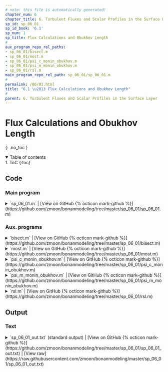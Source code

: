 ```yaml
---
# note: this file is automatically generated!
chapter_num: 6
chapter_title: 6. Turbulent Fluxes and Scalar Profiles in the Surface Layer
sp_id: sp_06_01
sp_id_book: '6.1'
sp_num: 1
sp_title: Flux Calculations and Obukhov Length
# 
aux_program_repo_rel_paths:
- sp_06_01/bisect.m
- sp_06_01/most.m
- sp_06_01/psi_c_monin_obukhov.m
- sp_06_01/psi_m_monin_obukhov.m
- sp_06_01/rsl.m
main_program_repo_rel_path: sp_06_01/sp_06_01.m
# 
permalink: /06/01.html
title: "6.1 \u2013 Flux Calculations and Obukhov Length"
# 
parent: 6. Turbulent Fluxes and Scalar Profiles in the Surface Layer
---
```


# Flux Calculations and Obukhov Length
{: .no_toc }

<details open markdown="block">
  <summary markdown=0 class="text-delta">Table of contents</summary>
1. ToC
{:toc}
</details>

## Code

### Main program

<details>
  <summary markdown="span">
    `sp_06_01.m`
    <span class="program-code-link-sep">|</span>
    [View on GitHub {% octicon mark-github %}](https://github.com/zmoon/bonanmodeling/tree/master/sp_06_01/sp_06_01.m)
  </summary>

```matlab
% Supplemental program 6.1

% -------------------------------------------------------------------------
% Calculate friction velocity and sensible heat flux given wind speed and
% temperature at two heights using Monin-Obukhov similarity theory or
% roughness sublayer theory from Physick and Garratt (1995)
% -------------------------------------------------------------------------

% --- Physical constants

rgas = 8.31446;           % Universal gas constant (J/K/mol)
var.k = 0.4;              % von Karman constant
var.g = 9.80665;          % Gravitational acceleration (m/s2)
cpair = 29.2;             % Specific heat of air at constant pressure (J/mol/K)

% --- Input variables

var.d = 19.0;             % Displacement height (m)

var.z1 = 21.0;            % Height (m)
var.u1 = 1.0;             % Wind speed at height z1 (m/s)
var.t1 = 29.0 + 273.15;   % Temperature at height z1 (K)

var.z2 = 29.0;            % Height (m)
var.u2 = 2.1;             % Wind speed at height z2 (m/s)
var.t2 = 28.1 + 273.15;   % Temperature at height z2 (K)

var.zstar = 49.0;         % Height of roughness sublayer (m)

  abl = 'MOST';           % Use Monin-Obukhov similarity theory
% abl = 'RSL';            % Use roughness sublayer theory

% --- Molar density (mol/m3)

rhomol = 101325 / (rgas * var.t2);

switch abl

   % -----------------------------------
   % Monin-Obukhov similarity theory
   % -----------------------------------

   case 'MOST'

   % Use bisection to solve for L as specified by the function "most"
   % and then calculate fluxes for that value of L

   L1 = 100;                                    % Initial guess for Obukhov length L (m)
   L2 = -100;                                   % Initial guess for Obukhov length L (m)
   func_name = 'most';                          % The function name is "most", in the file most.m
   [L] = bisect (func_name, L1, L2, 0.01, var); % Solve for L (m)

   % Evaluate psi for momentum and scalars at heights z2 and z1

   [psi_m_z2] = psi_m_monin_obukhov((var.z2-var.d)/L);
   [psi_m_z1] = psi_m_monin_obukhov((var.z1-var.d)/L);
   [psi_c_z2] = psi_c_monin_obukhov((var.z2-var.d)/L);
   [psi_c_z1] = psi_c_monin_obukhov((var.z1-var.d)/L);

   % Calculate u* and T* and the sensible heat flux

   ustar = (var.u2 - var.u1) * var.k / (log((var.z2-var.d)/(var.z1-var.d)) - (psi_m_z2 - psi_m_z1));
   tstar = (var.t2 - var.t1) * var.k / (log((var.z2-var.d)/(var.z1-var.d)) - (psi_c_z2 - psi_c_z1));
   H = -rhomol * cpair * tstar * ustar;

   % Calculate aerodynamic conductances

   gam = rhomol * var.k * ustar / (log((var.z2-var.d)/(var.z1-var.d)) - (psi_m_z2 - psi_m_z1));
   gac = rhomol * var.k * ustar / (log((var.z2-var.d)/(var.z1-var.d)) - (psi_c_z2 - psi_c_z1));

   fprintf('Monin-Obuhkov similarity theory\n')
   fprintf('L = %15.3f\n',L)
   fprintf('u* = %15.3f\n',ustar)
   fprintf('T* = %15.3f\n',tstar)
   fprintf('H = %15.3f\n',H)
   fprintf('gam = %15.3f\n',gam)
   fprintf('gac = %15.3f\n',gac)

   % -----------------------------------
   % Roughness sublayer theory
   % -----------------------------------

   case 'RSL'

   % Use bisection to solve for L as specified by the function "rsl"
   % and then calculate fluxes for that value of L

   L1 = 100;                                    % Initial guess for Obukhov length L (m)
   L2 = -100;                                   % Initial guess for Obukhov length L (m)
   func_name = 'rsl';                           % The function name is "rsl", in the file rsl.m
   [L] = bisect (func_name, L1, L2, 0.01, var); % Solve for L (m)

   % Evaluate psi for momentum and scalars at heights z2 and z1

   [psi_m_z2] = psi_m_monin_obukhov((var.z2-var.d)/L);
   [psi_m_z1] = psi_m_monin_obukhov((var.z1-var.d)/L);
   [psi_c_z2] = psi_c_monin_obukhov((var.z2-var.d)/L);
   [psi_c_z1] = psi_c_monin_obukhov((var.z1-var.d)/L);

   % Evaluate the roughness sublayer-modified psi (between z1 and z2)

   f1_psi_m_rsl = @(z) (1-16*(z-var.d)/L).^(-0.25) .* (1-exp(-0.7*(1-(z-var.d)/(var.zstar-var.d)))) ./ (z-var.d);
   f1_psi_c_rsl = @(z) (1-16*(z-var.d)/L).^(-0.50) .* (1-exp(-0.7*(1-(z-var.d)/(var.zstar-var.d)))) ./ (z-var.d);

   f2_psi_m_rsl = @(z) (1+5*(z-var.d)/L) .* (1-exp(-0.7*(1-(z-var.d)/(var.zstar-var.d)))) ./ (z-var.d);
   f2_psi_c_rsl = @(z) (1+5*(z-var.d)/L) .* (1-exp(-0.7*(1-(z-var.d)/(var.zstar-var.d)))) ./ (z-var.d);

   if (L < 0)
      psi_m_rsl = integral (f1_psi_m_rsl, var.z1, var.z2);
      psi_c_rsl = integral (f1_psi_c_rsl, var.z1, var.z2);
   else
      psi_m_rsl = integral (f2_psi_m_rsl, var.z1, var.z2);
      psi_c_rsl = integral (f2_psi_c_rsl, var.z1, var.z2);
   end

   % Calculate u* and T* and the sensible heat flux

   ustar = (var.u2 - var.u1) * var.k / (log((var.z2-var.d)/(var.z1-var.d)) - (psi_m_z2 - psi_m_z1) - psi_m_rsl);
   tstar = (var.t2 - var.t1) * var.k / (log((var.z2-var.d)/(var.z1-var.d)) - (psi_c_z2 - psi_c_z1) - psi_c_rsl);
   H = -rhomol * cpair * tstar * ustar;

   % Calculate aerodynamic conductances

   gam = rhomol * var.k * ustar / (log((var.z2-var.d)/(var.z1-var.d)) - (psi_m_z2 - psi_m_z1) - psi_m_rsl);
   gac = rhomol * var.k * ustar / (log((var.z2-var.d)/(var.z1-var.d)) - (psi_c_z2 - psi_c_z1) - psi_c_rsl);

   fprintf('Roughness sublayer theory\n')
   fprintf('L = %15.3f\n',L)
   fprintf('u* = %15.3f\n',ustar)
   fprintf('T* = %15.3f\n',tstar)
   fprintf('H = %15.3f\n',H)
   fprintf('gam = %15.3f\n',gam)
   fprintf('gac = %15.3f\n',gac)

end
```
{: #main-program-code}

</details>

### Aux. programs

<details>
  <summary markdown="span">
    `bisect.m`
    <span class="program-code-link-sep">|</span>
    [View on GitHub {% octicon mark-github %}](https://github.com/zmoon/bonanmodeling/tree/master/sp_06_01/bisect.m)
  </summary>

```matlab
function [c] = bisect (func_name, a, b, delta, var)

% -----------------------------------------------------------------
% Use the bisection method to find the root of a function f
% between a and b. The root is refined until its accuracy is delta.
%
% Input:  func_name  ! Name of the function to solve
%         a          ! Low endpoint of the interval
%         b          ! High endpoint of the interval
%         delta      ! Tolerance/accuracy
%         var        ! Input variables for function
% Output: c          ! Root
% -----------------------------------------------------------------

% Evaluate function at a and b

fa = feval(func_name, a, var);
fb = feval(func_name, b, var);

% Error check: root must be bracketed

if (sign(fa) == sign(fb))
   error('bisect error: f must have different signs at the endpoints a and b')
end

% Iterate to find root

while (abs(b - a) > 2*delta)
   c = (b + a)/2;
   fc = feval(func_name, c, var);
   if (sign(fc) ~= sign(fb))
      a = c; fa = fc;
   else
      b = c; fb = fc;
   end
end
```
{: .aux-program-code}

</details>

<details>
  <summary markdown="span">
    `most.m`
    <span class="program-code-link-sep">|</span>
    [View on GitHub {% octicon mark-github %}](https://github.com/zmoon/bonanmodeling/tree/master/sp_06_01/most.m)
  </summary>

```matlab
function [fx] = most (x, var)

% -------------------------------------------------------------------------
% Use Monin-Obukhov similarity theory to obtain the Obukhov length (L).
%
% This is the function to solve for the Obukhov length. For current estimate
% of the Obukhov length (x), calculate u* and T* and then the new length (L).
% The function value is the change in Obukhov length: fx = x - L.
%
% Input:  x        ! Current estimate for Obukhov length (m)
%         var.z1   ! Height (m)
%         var.z2   ! Height (m)
%         var.u1   ! Wind speed at z1 (m/s)
%         var.u2   ! Wind speed at z2 (m/s)
%         var.t1   ! Temperature at z1 (m/s)
%         var.t2   ! Temperature at z2 (m/s)
%         var.d    ! Displacement height (m)
%         var.k    ! von Karman constant
%         var.g    ! Gravitational acceleration (m/s2)
% Output: fx       ! Change in Obukhov length (x - L)
%
% Local:  psi_m_z2 ! psi for momentum at height z2 (dimensionless)
%         psi_m_z1 ! psi for momentum at height z1 (dimensionless)
%         psi_c_z2 ! psi for scalars at height z2 (dimensionless)
%         psi_c_z1 ! psi for scalars at height z1 (dimensionless)
%         ustar    ! Friction velocity (m/s)
%         tstar    ! Temperature scale (K)
%         L        ! Obukhov length (m)
% -------------------------------------------------------------------------

% Prevent near-zero values of Obukhov length

if (abs(x) <= 0.1)
   x = 0.1;
end

% Evaluate psi for momentum at heights z2 and z1

[psi_m_z2] = psi_m_monin_obukhov((var.z2-var.d)/x);
[psi_m_z1] = psi_m_monin_obukhov((var.z1-var.d)/x);

% Evaluate psi for scalars at heights z2 and z1

[psi_c_z2] = psi_c_monin_obukhov((var.z2-var.d)/x);
[psi_c_z1] = psi_c_monin_obukhov((var.z1-var.d)/x);

% Calculate u* (m/s) and T* (K)

ustar = (var.u2 - var.u1) * var.k / (log((var.z2-var.d)/(var.z1-var.d)) - (psi_m_z2 - psi_m_z1));
tstar = (var.t2 - var.t1) * var.k / (log((var.z2-var.d)/(var.z1-var.d)) - (psi_c_z2 - psi_c_z1));

% Calculate L (m)

L = ustar^2 * var.t2 / (var.k * var.g * tstar);

% Calculate change in L

fx = x - L;
```
{: .aux-program-code}

</details>

<details>
  <summary markdown="span">
    `psi_c_monin_obukhov.m`
    <span class="program-code-link-sep">|</span>
    [View on GitHub {% octicon mark-github %}](https://github.com/zmoon/bonanmodeling/tree/master/sp_06_01/psi_c_monin_obukhov.m)
  </summary>

```matlab
function [psi_c] = psi_c_monin_obukhov (x)

% --- Evaluate the Monin-Obukhov psi function for scalars at x

if (x < 0)
   y = (1 - 16 * x)^0.25;
   psi_c = 2 * log((1 + y^2)/2);
else
   psi_c = -5 * x;
end
```
{: .aux-program-code}

</details>

<details>
  <summary markdown="span">
    `psi_m_monin_obukhov.m`
    <span class="program-code-link-sep">|</span>
    [View on GitHub {% octicon mark-github %}](https://github.com/zmoon/bonanmodeling/tree/master/sp_06_01/psi_m_monin_obukhov.m)
  </summary>

```matlab
function [psi_m] = psi_m_monin_obukhov (x)

% --- Evaluate the Monin-Obukhov psi function for momentum at x

if (x < 0)
   y = (1 - 16 * x)^0.25;
   psi_m = 2 * log((1 + y)/2) + log((1 + y^2)/2) - 2 * atan(y) + pi / 2;
else
   psi_m = -5 * x;
end
```
{: .aux-program-code}

</details>

<details>
  <summary markdown="span">
    `rsl.m`
    <span class="program-code-link-sep">|</span>
    [View on GitHub {% octicon mark-github %}](https://github.com/zmoon/bonanmodeling/tree/master/sp_06_01/rsl.m)
  </summary>

```matlab
function [fx] = rsl (x, var)

% -------------------------------------------------------------------------
% Use Physick and Garratt (1995) roughness sublayer theory (RSL) to
% obtain the Obukhov length (L).
%
% This is the function to solve for the Obukhov length. For current estimate
% of the Obukhov length (x), calculate u* and T* and then the new length (L).
% The function value is the change in Obukhov length: fx = x - L.
%
% Input:  x         ! Current estimate for Obukhov length (m)
%         var.z1    ! Height (m)
%         var.z2    ! Height (m)
%         var.u1    ! Wind speed at z1 (m/s)
%         var.u2    ! Wind speed at z2 (m/s)
%         var.t1    ! Temperature at z1 (m/s)
%         var.t2    ! Temperature at z2 (m/s)
%         var.d     ! Displacement height (m)
%         var.k     ! von Karman constant
%         var.g     ! Gravitational acceleration (m/s2)
%         var.zstar ! Height of roughness sublayer (m)
% Output: fx        ! Change in Obukhov length (x - L)
%
% Local:  psi_m_z2  ! psi for momentum at height z2 (dimensionless)
%         psi_m_z1  ! psi for momentum at height z1 (dimensionless)
%         psi_c_z2  ! psi for scalars at height z2 (dimensionless)
%         psi_c_z1  ! psi for scalars at height z1 (dimensionless)
%         psi_m_rsl ! roughness sublayer-modified psi for momentum (dimensionless)
%         psi_c_rsl ! roughness sublayer-modified psi for scalars (dimensionless)
%         ustar     ! Friction velocity (m/s)
%         tstar     ! Temperature scale (K)
%         L         ! Obukhov length (m)
% -------------------------------------------------------------------------

% Prevent near-zero values of Obukhov length

if (abs(x) <= 0.1)
   x = 0.1;
end

% Evaluate psi for momentum at heights z2 and z1

[psi_m_z2] = psi_m_monin_obukhov((var.z2-var.d)/x);
[psi_m_z1] = psi_m_monin_obukhov((var.z1-var.d)/x);

% Evaluate psi for scalars at heights z2 and z1

[psi_c_z2] = psi_c_monin_obukhov((var.z2-var.d)/x);
[psi_c_z1] = psi_c_monin_obukhov((var.z1-var.d)/x);

% Evaluate the roughness sublayer-modified psi (between z1 and z2)

f1_psi_m_rsl = @(z) (1-16*(z-var.d)/x).^(-0.25) .* (1-exp(-0.7*(1-(z-var.d)/(var.zstar-var.d)))) ./ (z-var.d);
f1_psi_c_rsl = @(z) (1-16*(z-var.d)/x).^(-0.50) .* (1-exp(-0.7*(1-(z-var.d)/(var.zstar-var.d)))) ./ (z-var.d);

f2_psi_m_rsl = @(z) (1+5*(z-var.d)/x) .* (1-exp(-0.7*(1-(z-var.d)/(var.zstar-var.d)))) ./ (z-var.d);
f2_psi_c_rsl = @(z) (1+5*(z-var.d)/x) .* (1-exp(-0.7*(1-(z-var.d)/(var.zstar-var.d)))) ./ (z-var.d);

if (x < 0)
   psi_m_rsl = integral (f1_psi_m_rsl, var.z1, var.z2);
   psi_c_rsl = integral (f1_psi_c_rsl, var.z1, var.z2);
else
   psi_m_rsl = integral (f2_psi_m_rsl, var.z1, var.z2);
   psi_c_rsl = integral (f2_psi_c_rsl, var.z1, var.z2);
end

% Calculate u* (m/s) and T* (K)

ustar = (var.u2 - var.u1) * var.k / (log((var.z2-var.d)/(var.z1-var.d)) - (psi_m_z2 - psi_m_z1) - psi_m_rsl);
tstar = (var.t2 - var.t1) * var.k / (log((var.z2-var.d)/(var.z1-var.d)) - (psi_c_z2 - psi_c_z1) - psi_c_rsl);

% Calculate L (m)

L = ustar^2 * var.t2 / (var.k * var.g * tstar);

% Calculate change in L

fx = x - L;
```
{: .aux-program-code}

</details>

## Output



### Text
<details>
  <summary markdown="span">
    `sp_06_01_out.txt` (standard output)
    <span class="program-code-link-sep">|</span>
    [View on GitHub {% octicon mark-github %}](https://github.com/zmoon/bonanmodeling/tree/master/sp_06_01/sp_06_01_out.txt)
    <span class="program-code-link-sep">|</span>
    [View raw](https://raw.githubusercontent.com/zmoon/bonanmodeling/master/sp_06_01/sp_06_01_out.txt)
  </summary>

```
Monin-Obuhkov similarity theory
L =         -25.842
u* =           0.382
T* =          -0.433
H =         194.979
gam =           5.354
gac =           7.419
```
{: .main-program-output-text-file}

</details>